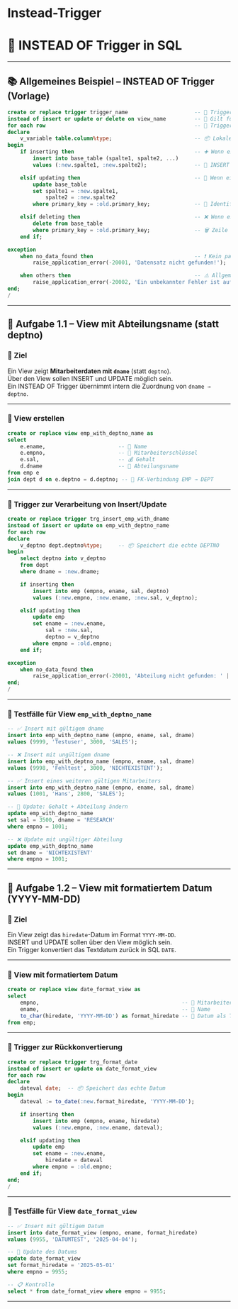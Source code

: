 # Instead-Trigger


# 🧠 INSTEAD OF Trigger in SQL

---

## 📚 Allgemeines Beispiel – INSTEAD OF Trigger (Vorlage)

```sql
create or replace trigger trigger_name                     -- 🔸 Trigger wird erstellt oder ersetzt
instead of insert or update or delete on view_name         -- 🔸 Gilt für eine View – ersetzt DML-Operationen (INSERT/UPDATE/DELETE)
for each row                                               -- 🔸 Trigger wird für jede betroffene Zeile einzeln ausgeführt
declare
    v_variable table.column%type;                          -- 📦 Lokale Variable, z. B. zum Zwischenspeichern
begin
    if inserting then                                      -- ➕ Wenn ein INSERT erfolgt
        insert into base_table (spalte1, spalte2, ...)
        values (:new.spalte1, :new.spalte2);               -- 🧾 INSERT in Basistabelle

    elsif updating then                                    -- 🔁 Wenn ein UPDATE erfolgt
        update base_table
        set spalte1 = :new.spalte1,
            spalte2 = :new.spalte2
        where primary_key = :old.primary_key;              -- 🎯 Identifikation über Primärschlüssel

    elsif deleting then                                    -- ❌ Wenn ein DELETE erfolgt
        delete from base_table
        where primary_key = :old.primary_key;              -- 🗑️ Zeile löschen
    end if;

exception
    when no_data_found then                                -- ❗ Kein passender Datensatz gefunden
        raise_application_error(-20001, 'Datensatz nicht gefunden!');

    when others then                                       -- ⚠️ Allgemeiner Fehler
        raise_application_error(-20002, 'Ein unbekannter Fehler ist aufgetreten!');
end;
/
```

---

## 🧠 Aufgabe 1.1 – View mit Abteilungsname (statt deptno)

### 🎯 Ziel

Ein View zeigt **Mitarbeiterdaten mit `dname`** (statt `deptno`).  
Über den View sollen INSERT und UPDATE möglich sein.  
Ein INSTEAD OF Trigger übernimmt intern die Zuordnung von `dname → deptno`.

---

### 👀 View erstellen

```sql
create or replace view emp_with_deptno_name as
select
    e.ename,                       -- 🧑 Name
    e.empno,                       -- 🔢 Mitarbeiterschlüssel
    e.sal,                         -- 💰 Gehalt
    d.dname                        -- 🏢 Abteilungsname
from emp e
join dept d on e.deptno = d.deptno; -- 🔗 FK-Verbindung EMP → DEPT
```

---

### 🔄 Trigger zur Verarbeitung von Insert/Update

```sql
create or replace trigger trg_insert_emp_with_dname
instead of insert or update on emp_with_deptno_name
for each row
declare
    v_deptno dept.deptno%type;     -- 📦 Speichert die echte DEPTNO
begin
    select deptno into v_deptno
    from dept
    where dname = :new.dname;

    if inserting then
        insert into emp (empno, ename, sal, deptno)
        values (:new.empno, :new.ename, :new.sal, v_deptno);

    elsif updating then
        update emp
        set ename = :new.ename,
            sal = :new.sal,
            deptno = v_deptno
        where empno = :old.empno;
    end if;

exception
    when no_data_found then
        raise_application_error(-20001, 'Abteilung nicht gefunden: ' || :new.dname);
end;
/
```

---

### 🧪 Testfälle für View `emp_with_deptno_name`

```sql
-- ✅ Insert mit gültigem dname
insert into emp_with_deptno_name (empno, ename, sal, dname)
values (9999, 'Testuser', 3000, 'SALES');

-- ❌ Insert mit ungültigem dname
insert into emp_with_deptno_name (empno, ename, sal, dname)
values (9998, 'Fehltest', 3000, 'NICHTEXISTENT');

-- ✅ Insert eines weiteren gültigen Mitarbeiters
insert into emp_with_deptno_name (empno, ename, sal, dname)
values (1001, 'Hans', 2800, 'SALES');

-- 🔁 Update: Gehalt + Abteilung ändern
update emp_with_deptno_name
set sal = 3500, dname = 'RESEARCH'
where empno = 1001;

-- ❌ Update mit ungültiger Abteilung
update emp_with_deptno_name
set dname = 'NICHTEXISTENT'
where empno = 1001;
```

---

## 🧠 Aufgabe 1.2 – View mit formatiertem Datum (YYYY-MM-DD)

### 🎯 Ziel

Ein View zeigt das `hiredate`-Datum im Format `YYYY-MM-DD`.  
INSERT und UPDATE sollen über den View möglich sein.  
Ein Trigger konvertiert das Textdatum zurück in SQL `DATE`.

---

### 👀 View mit formatiertem Datum

```sql
create or replace view date_format_view as
select
    empno,                                             -- 🔢 Mitarbeiter-ID
    ename,                                             -- 🧑 Name
    to_char(hiredate, 'YYYY-MM-DD') as format_hiredate -- 📅 Datum als Text
from emp;
```

---

### 🔄 Trigger zur Rückkonvertierung

```sql
create or replace trigger trg_format_date 
instead of insert or update on date_format_view
for each row
declare
    dateval date;  -- 📦 Speichert das echte Datum
begin
    dateval := to_date(:new.format_hiredate, 'YYYY-MM-DD');

    if inserting then
        insert into emp (empno, ename, hiredate)
        values (:new.empno, :new.ename, dateval);

    elsif updating then
        update emp
        set ename = :new.ename,
            hiredate = dateval
        where empno = :old.empno;
    end if;
end;
/
```

---

### 🧪 Testfälle für View `date_format_view`

```sql
-- ✅ Insert mit gültigem Datum
insert into date_format_view (empno, ename, format_hiredate)
values (9955, 'DATUMTEST', '2025-04-04');

-- 🔁 Update des Datums
update date_format_view
set format_hiredate = '2025-05-01'
where empno = 9955;

-- 📋 Kontrolle
select * from date_format_view where empno = 9955;
```

---

